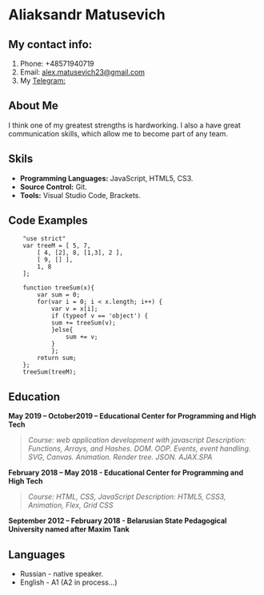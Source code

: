 # Aliaksandr Matusevich
## My contact info:
1. Phone: +48571940719
2. Email: alex.matusevich23@gmail.com
3. My [Telegram:](https://t.me/AleksandrMatusevich)
## About Me
 I think one of my greatest strengths is hardworking. I also a have great communication skills, which allow me to become part of any team.
## Skils
*	**Programming Languages:** JavaScript, HTML5, CS3.
*	**Source Control:** Git.
*	**Tools:** Visual Studio Code, Brackets.
## Code Examples
```
    "use strict"
    var treeM = [ 5, 7, 
        [ 4, [2], 8, [1,3], 2 ], 
        [ 9, [] ], 
        1, 8
    ];

    function treeSum(x){
        var sum = 0;
        for(var i = 0; i < x.length; i++) {
            var v = x[i];
            if (typeof v == 'object') {
            sum += treeSum(v);
            }else{
                sum += v;
            }
            }; 
        return sum;  
    };
    treeSum(treeM);
```    
## Education
**May 2019 – October2019 – Educational Center for Programming and High Tech**

> *Course: web application development with javascript*
> *Description: Functions, Arrays, and Hashes. DOM. OOP. Еvents, event handling. SVG, Canvas. Animation. Render tree. JSON. AJAX.SPA*


**February 2018 – May 2018 - Educational Center for Programming and High Tech**
> *Course: HTML, CSS, JavaScript*
> *Description: HTML5, CSS3, Animation, Flex, Grid CSS*


**September 2012 – February 2018 - Belarusian State Pedagogical University named after Maxim Tank**

## Languages
* Russian - native speaker.
* English - A1 (A2 in process…)
